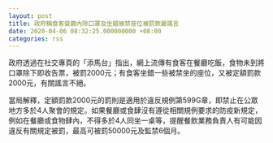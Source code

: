 ```yaml
---
layout: post
title: 政府稱食客餐廳內除口罩及坐錯被禁座位被罰款屬謠言
date: 2020-04-06 08:32:25.000000000 +08:00
categories: rss
---
```


政府透過在社交專頁的「添馬台」指出，網上流傳有食客在餐廳吃飯，食物未到將口罩除下即收告票，被罰2000元；有食客坐錯一些被禁坐的座位，又被定額罰款2000元，有關謠言不絕。

當局解釋，定額罰款2000元的罰則是適用於違反規例第599G章，即禁止在公眾地方多於4人聚會的規定。如果餐廳或食肆沒有遵從相關規例要求的防疫新規定，例如在餐廳或食物肆內，不得多於4人同坐一桌等，提醒餐飲業務負責人有可能因違反有關規定被罰，最高可被罰50000元及監禁6個月。
